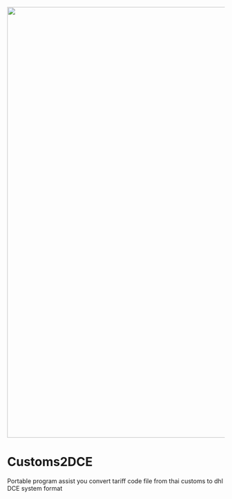 <p align="center"><a href="https://dhl.com" target="_blank"><img src="https://upload.wikimedia.org/wikipedia/commons/thumb/a/ac/DHL_Logo.svg/2560px-DHL_Logo.svg.png" width="1000"></a></p>

# Customs2DCE

Portable program assist you convert tariff code file from thai customs to dhl DCE system format